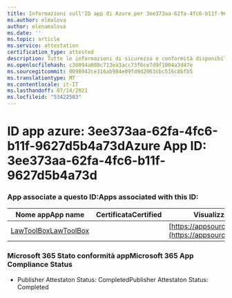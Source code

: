 ```yaml
---
title: Informazioni sull'ID app di Azure per 3ee373aa-62fa-4fc6-b11f-9627d5b4a73d
ms.author: elmalova
author: elenamalova
ms.date: ''
ms.topic: article
ms.service: attestation
certification_type: attested
description: Tutte le informazioni di sicurezza e conformità disponibili per 3ee373aa-62fa-4fc6-b11f-9627d5b4a73d.
ms.openlocfilehash: c38094a680c713ea3acc73f6ce7d9f1004a3d47e
ms.sourcegitcommit: 0098942ce316ab984e09fd9d2063cbc516c8bfb5
ms.translationtype: MT
ms.contentlocale: it-IT
ms.lasthandoff: 07/14/2021
ms.locfileid: "53422583"
---
```

# <a name="azure-app-id-3ee373aa-62fa-4fc6-b11f-9627d5b4a73d"></a><span data-ttu-id="f0e3f-103">ID app azure: 3ee373aa-62fa-4fc6-b11f-9627d5b4a73d</span><span class="sxs-lookup"><span data-stu-id="f0e3f-103">Azure App ID: 3ee373aa-62fa-4fc6-b11f-9627d5b4a73d</span></span>


### <a name="apps-associated-with-this-id"></a><span data-ttu-id="f0e3f-104">App associate a questo ID:</span><span class="sxs-lookup"><span data-stu-id="f0e3f-104">Apps associated with this ID:</span></span>
| <span data-ttu-id="f0e3f-105">**Nome app**</span><span class="sxs-lookup"><span data-stu-id="f0e3f-105">**App name**</span></span> | <span data-ttu-id="f0e3f-106">**Certificata**</span><span class="sxs-lookup"><span data-stu-id="f0e3f-106">**Certified**</span></span> | <span data-ttu-id="f0e3f-107">**Visualizzazione in AppSource**</span><span class="sxs-lookup"><span data-stu-id="f0e3f-107">**View in AppSource**</span></span> |
|-|-|-|
| [<span data-ttu-id="f0e3f-108">LawToolBox</span><span class="sxs-lookup"><span data-stu-id="f0e3f-108">LawToolBox</span></span>](https://docs.microsoft.com/en-us/microsoft-365-app-certification/forward/WA104381656) |  | [https://appsource.microsoft.com/product/office/WA104381656](https://appsource.microsoft.com/product/office/WA104381656) |

### <a name="microsoft-365-app-compliance-status"></a><span data-ttu-id="f0e3f-109">Microsoft 365 Stato conformità app</span><span class="sxs-lookup"><span data-stu-id="f0e3f-109">Microsoft 365 App Compliance Status</span></span>
- <span data-ttu-id="f0e3f-110">Publisher Attestaton Status: Completed</span><span class="sxs-lookup"><span data-stu-id="f0e3f-110">Publisher Attestaton Status: Completed</span></span>
